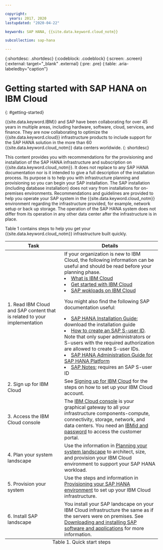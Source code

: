 ```yaml
---

copyright:
  years: 2017, 2020
lastupdated: "2020-04-22"

keywords: SAP HANA, {{site.data.keyword.cloud_notm}}

subcollection: sap-hana

---
```


{:shortdesc: .shortdesc}
{:codeblock: .codeblock}
{:screen: .screen}
{:external: target="_blank" .external}
{:pre: .pre}
{:table: .aria-labeledby="caption"}

# Getting started with SAP HANA on IBM Cloud
{: #getting-started}

{{site.data.keyword.IBM}} and SAP have been collaborating for over 45 years in multiple areas, including hardware, software, cloud, services, and finance. They are now collaborating to optimize the {{site.data.keyword.cloud}} infrastructure products to include support for the SAP HANA solution in the more than 60 {{site.data.keyword.cloud_notm}} data centers worldwide.
{: shortdesc}

This content provides you with recommendations for the provisioning and installation of the SAP HANA infrastructure and subscription on {{site.data.keyword.cloud_notm}}. It does not replace to any SAP HANA documentation nor is it intended to give a full description of the installation process. Its purpose is to help you with infrastructure planning and provisioning so you can begin your SAP installation. The SAP installation (including database installation) does not vary from installations for on-premises environments. Recommendations and guidelines are provided to help you operate your SAP system in the {{site.data.keyword.cloud_notm}} environment regarding the infrastructure provided, for example, network setup or back up storage. The operation of the SAP HANA system does not differ from its operation in any other data center after the infrastructure is in place.

Table 1 contains steps to help you get your {{site.data.keyword.cloud_notm}} infrastructure built quickly.
<table>
   <CAPTION align="bottom">Table 1. Quick start steps</CAPTION>
   <THEAD>
   <TR>
   <th>Task</th>
   <th>Details</th>
   </TR>
   </THEAD>
   <TBODY>
   <tr>
   <td>1. Read IBM Cloud and SAP content that is related to your implementation</td>
   <td>If your organization is new to IBM Cloud, the following information can be useful and should be read before your planning phase.
   <li><a href="https://www.ibm.com/cloud">What is IBM Cloud</a></li>
   <li><a href="https://www.ibm.com/cloud/get-started">Get started with IBM Cloud</a></li>
   <li><a href="https://www.ibm.com/cloud/sap/certified-infrastructure">SAP wokloads on IBM Cloud</a></li>

   You might also find the following SAP documentation useful:     
   <li><a href="https://www.sap.com/products/hana/implementation/resources.html">SAP HANA Installation Guide</a>; download the installation guide</li>
  <li><a href="https://www.youtube.com/watch?v=4wICiRTP8u0/">How to create an SAP S-user ID</a>. Note that only super administrators or S-users with the required authorization are allowed to create S-user IDs.</li>
   <li><a href="https://help.sap.com/viewer/product/SAP_HANA_PLATFORM/2.0.04/en-US">SAP HANA Administration Guide for SAP HANA Platform</a></li>
   <li><a href="https://support.sap.com/en/index.html">SAP Notes</a>; requires an SAP S-user ID</li>
   <tr>
   <td>2. Sign up for IBM Cloud</td>
   <td>See <a href="https://cloud.ibm.com/docs/account?topic=account-signup#signing-up-for-ibm-cloud">Signing up for IBM Cloud</a> for the steps on how to set up your IBM Cloud account.</td>
 <tr>
   <td>3. Access the IBM Cloud console</td>
   <td>The <a href="https://cloud.ibm.com">IBM Cloud console</a> is your graphical gateway to all your infrastructure components-compute, connectivity, storage, network, and data centers. You need an <a href="https://cloud.ibm.com/docs/account?topic=account-signup#signing-up-for-ibm-cloud">IBMid and password</a> to access the customer portal.</td>
   <tr>
   <td>4. Plan your system landscape</td>
   <td>Use the information in <a href="sap-hana?topic=sap-hana-planning-your-system-landscape#planning-your-system-landscape">Planning your system landscape</a> to architect, size, and provision your IBM Cloud environment to support your SAP HANA workload.</td>  
 <tr>
   <td>5. Provision your system</td>
   <td>Use the steps and information in <a href="sap-hana?topic=sap-hana-provision_environment#provision_environment">Provisioning your SAP HANA environment</a> to set up your IBM Cloud infrastructure.</td>
   <tr>
   <td>6. Install SAP landscape</td>
   <td>You install your SAP landscape on your IBM Cloud infrastructure the same as if the servers were on premises. See <a href="sap-hana?topic=sap-hana-install_sap#install_sap">Downloading and installing SAP software and applications</a> for more information.</td>
   </td>
   </tr>
   </TBODY>
   </table>
